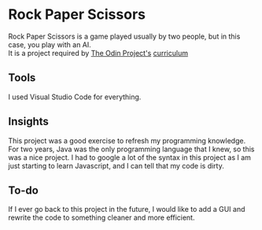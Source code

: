 # Rock Paper Scissors
Rock Paper Scissors is a game played usually by two people, but in this case, you play with an AI.
<br> It is a project required by [The Odin Project's](https://www.theodinproject.com/) [curriculum](https://www.theodinproject.com/courses/web-development-101/lessons/rock-paper-scissors)

## Tools
I used Visual Studio Code for everything.

## Insights
This project was a good exercise to refresh my programming knowledge. For two years, Java was the only programming language that I knew, so this was a nice project. I had to google a lot of the syntax in this project as I am just starting to learn Javascript, and I can tell that my code is dirty.

## To-do
If I ever go back to this project in the future, I would like to add a GUI and rewrite the code to something cleaner and more efficient.
